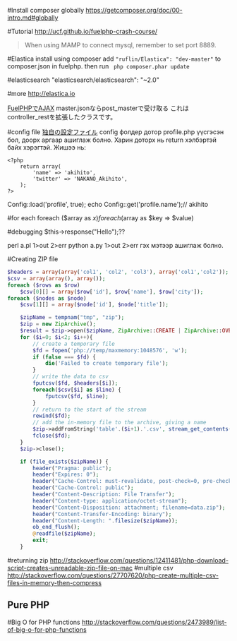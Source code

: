 #Install composer globally
https://getcomposer.org/doc/00-intro.md#globally

#Tutorial
http://ucf.github.io/fuelphp-crash-course/
> When using MAMP to connect mysql, remember to set port 8889.

#Elastica
install using composer
add ```"ruflin/Elastica": "dev-master"``` to composer.json in fuelphp.
then run ``` php composer.phar update```

#elasticsearch
"elasticsearch/elasticsearch": "~2.0"

#more
http://elastica.io

[FuelPHPでAJAX](http://atmarkplant-dj.blogspot.jp/2012/10/fuel-php-ajax.html)
master.jsonならpost_masterで受け取る
これはcontroller_restを拡張したクラスです。

#config file
[独自の設定ファイル](http://ackintosh.github.io/blog/2013/04/29/custom-configuration-file-for-fuelphp/)
config фолдер дотор profile.php үүсгэсэн бол, доорх аргаар ашиглаж болно. Харин доторх нь return хэлбэртэй байх хэрэгтэй.
Жишээ нь: 
```
<?php 
	return array(
    	'name' => 'akihito',
    	'twitter' => 'NAKANO_Akihito',
    );
?>
```

Config::load('profile', true);
echo Config::get('profile.name');// akihito

#for each
foreach ($array as $x)
foreach ($array as $key => $value)

#debugging
$this->response("Hello");??

perl a.pl 1>out 2>err
python a.py 1>out 2>err
гэх мэтээр ашиглаж болно.


#Creating ZIP file

```php
$headers = array(array('col1', 'col2', 'col3'), array('col1','col2'));
$csv = array(array(), array());
foreach ($rows as $row)
	$csv[0][] = array($row['id'], $row['name'], $row['city']);
foreach ($nodes as $node)
	$csv[1][] = array($node['id'], $node['title']);

	$zipName = tempnam("tmp", "zip");
	$zip = new ZipArchive();
	$result = $zip->open($zipName, ZipArchive::CREATE | ZipArchive::OVERWRITE);
	for ($i=0; $i<2; $i++){
		// create a temporary file
		$fd = fopen('php://temp/maxmemory:1048576', 'w');
		if (false === $fd) {
			die('Failed to create temporary file');
		}
		// write the data to csv
		fputcsv($fd, $headers[$i]);
		foreach($csv[$i] as $line) {
			fputcsv($fd, $line);
		}
		// return to the start of the stream
		rewind($fd);
		// add the in-memory file to the archive, giving a name
		$zip->addFromString('table'.($i+1).'.csv', stream_get_contents($fd) ) or die ("ERROR: Could not add file:".$i);
		fclose($fd);
	}
	$zip->close();

	if (file_exists($zipName)) {
		header("Pragma: public");
		header("Expires: 0");
		header("Cache-Control: must-revalidate, post-check=0, pre-check=0");
		header("Cache-Control: public");
		header("Content-Description: File Transfer");
		header("Content-type: application/octet-stream");
		header("Content-Disposition: attachment; filename=data.zip");
		header("Content-Transfer-Encoding: binary");
		header("Content-Length: ".filesize($zipName));
		ob_end_flush();
		@readfile($zipName);
		exit;
	}
```

#returning zip
http://stackoverflow.com/questions/12411481/php-download-script-creates-unreadable-zip-file-on-mac
#multiple csv
http://stackoverflow.com/questions/27707620/php-create-multiple-csv-files-in-memory-then-compress




Pure PHP
----------

#Big O for PHP functions
http://stackoverflow.com/questions/2473989/list-of-big-o-for-php-functions

